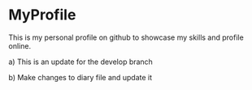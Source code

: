 # MyProfile
This is my personal profile on github to showcase my skills and profile online.

a) This is an update for the develop branch

b) Make changes to diary file and update it

